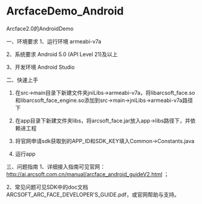 # ArcfaceDemo_Android
Arcface2.0的AndroidDemo

一、环境要求
1、运行环境
armeabi-v7a

2、系统要求
Android 5.0 (API Level 21)及以上

3、开发环境
Android Studio

二、快速上手
1.	在src->main目录下新建文件夹jniLibs->armeabi-v7a，将libarcsoft_face.so和libarcsoft_face_engine.so添加到src->main->jniLibs->armeabi-v7a路径下

2.	在app目录下新建文件夹libs，将arcsoft_face.jar放入app->libs路径下，并依赖进工程

3.	将官网申请sdk获取到的APP_ID和SDK_KEY填入Common->Constants.java

4.	运行app
 
三、问题指南
1、详细接入指南可见官网：http://ai.arcsoft.com.cn/manual/arcface_android_guideV2.html ；

2、常见问题可见SDK中的doc文档ARCSOFT_ARC_FACE_DEVELOPER'S_GUIDE.pdf，或官网帮助与支持。

